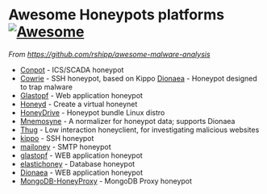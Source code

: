 # Awesome Honeypots platforms [![Awesome](https://cdn.rawgit.com/sindresorhus/awesome/d7305f38d29fed78fa85652e3a63e154dd8e8829/media/badge.svg)](https://github.com/We5ter/Awesome-Platforms)

*From https://github.com/rshipp/awesome-malware-analysis*

* [Conpot](https://github.com/mushorg/conpot) - ICS/SCADA honeypot
* [Cowrie](https://github.com/micheloosterhof/cowrie) - SSH honeypot, based
  on Kippo
  [Dionaea](https://github.com/DinoTools/dionaea) - Honeypot designed to trap malware
* [Glastopf](https://github.com/mushorg/glastopf) - Web application honeypot
* [Honeyd](http://www.honeyd.org/) - Create a virtual honeynet
* [HoneyDrive](http://bruteforcelab.com/honeydrive) - Honeypot bundle Linux distro
* [Mnemosyne](https://github.com/johnnykv/mnemosyne) - A normalizer for
  honeypot data; supports Dionaea
* [Thug](https://github.com/buffer/thug) - Low interaction honeyclient, for
  investigating malicious websites
* [kippo](https://github.com/desaster/kippo) - SSH honeypot
* [mailoney](https://github.com/awhitehatter/mailoney) - SMTP honeypot
* [glastopf](https://github.com/mushorg/glastopf) - WEB application honeypot
* [elastichoney](https://github.com/jordan-wright/elastichoney) - Database honeypot
* [Dionaea](https://github.com/atiger77/Dionaea) - WEB application honeypot
* [MongoDB-HoneyProxy](https://github.com/Plazmaz/MongoDB-HoneyProxy) - MongoDB Proxy honeypot
